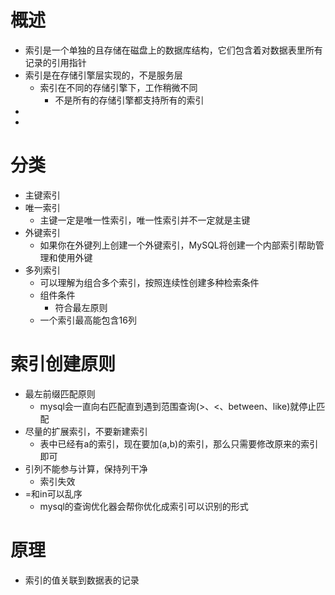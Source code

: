 # 概述
- 索引是一个单独的且存储在磁盘上的数据库结构，它们包含着对数据表里所有记录的引用指针
- 索引是在存储引擎层实现的，不是服务层	
	- 索引在不同的存储引擎下，工作稍微不同
		- 不是所有的存储引擎都支持所有的索引
- 
- 

# 分类
- 主键索引
- 唯一索引
	- 主键一定是唯一性索引，唯一性索引并不一定就是主键
- 外键索引
	- 如果你在外键列上创建一个外键索引，MySQL将创建一个内部索引帮助管理和使用外键
- 多列索引
	- 可以理解为组合多个索引，按照连续性创建多种检索条件
	- 组件条件
		- 符合最左原则	
	- 一个索引最高能包含16列	

# 索引创建原则
- 最左前缀匹配原则
	- mysql会一直向右匹配直到遇到范围查询(>、<、between、like)就停止匹配	
- 尽量的扩展索引，不要新建索引
	- 表中已经有a的索引，现在要加(a,b)的索引，那么只需要修改原来的索引即可
- 引列不能参与计算，保持列干净
	- 索引失效		
- =和in可以乱序
	- mysql的查询优化器会帮你优化成索引可以识别的形式	

# 原理
- 索引的值关联到数据表的记录	
